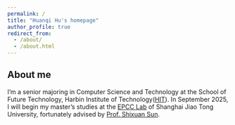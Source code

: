 ```yaml
---
permalink: /
title: "Huanqi Hu's homepage"
author_profile: true
redirect_from: 
  - /about/
  - /about.html
---
```




About me
-----
I’m a senior majoring in Computer Science and Technology at the School of Future Technology, Harbin Institute of Technology([HIT](https://www.hit.edu.cn)). In September 2025, I will begin my master’s studies at the [EPCC Lab](http://epcc.sjtu.edu.cn) of Shanghai Jiao Tong University, fortunately advised by [Prof. Shixuan Sun](https://shixuansun.github.io/). 

